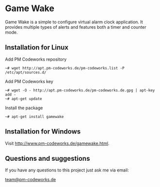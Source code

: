 Game Wake
=========

Game Wake is a simple to configure virtual alarm clock application. It provides multiple types of alerts and features both a timer and counter mode.

Installation for Linux
----------------------

Add PM Codeworks repository

    ~# wget http://apt.pm-codeworks.de/pm-codeworks.list -P /etc/apt/sources.d/

Add PM Codeworks key

    ~# wget -O - http://apt.pm-codeworks.de/pm-codeworks.de.gpg | apt-key add -
    ~# apt-get update

Install the package

    ~# apt-get install gamewake

Installation for Windows
------------------------

Visit <http://www.pm-codeworks.de/gamewake.html>.

Questions and suggestions
-------------------------

If you have any questions to this project just ask me via email:

<team@pm-codeworks.de>
